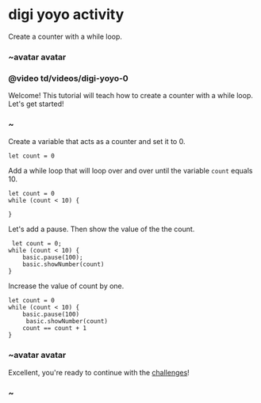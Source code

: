 # digi yoyo activity

Create a counter with a while loop.

### ~avatar avatar

### @video td/videos/digi-yoyo-0

Welcome! This tutorial will teach how to create a counter with a while loop. Let's get started!

### ~

Create a variable that acts as a counter and set it to 0.

```blocks
let count = 0
```

Add a while loop that will loop over and over until the variable `count` equals 10.


```blocks
let count = 0
while (count < 10) {

}

```

Let's add a pause. Then show the value of the the count.


```blocks
 let count = 0;
while (count < 10) {
    basic.pause(100);
    basic.showNumber(count)
}

```

Increase the value of count by one.


```blocks
let count = 0
while (count < 10) {
    basic.pause(100)
     basic.showNumber(count)
    count == count + 1
}
```


### ~avatar avatar

Excellent, you're ready to continue with the [challenges](/microbit/lessons/digi-yoyo/challenges)!

### ~

